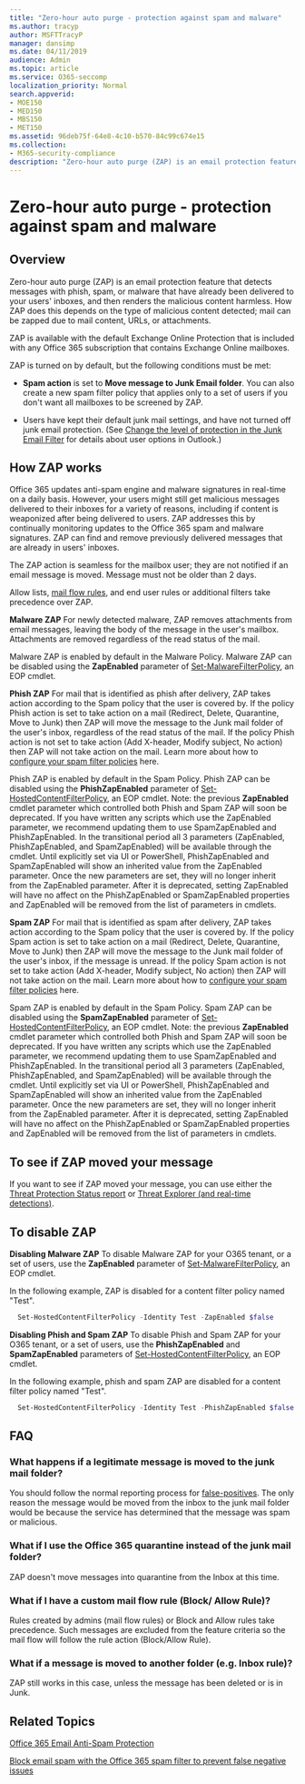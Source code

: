 ```yaml
---
title: "Zero-hour auto purge - protection against spam and malware"
ms.author: tracyp
author: MSFTTracyP
manager: dansimp
ms.date: 04/11/2019
audience: Admin
ms.topic: article
ms.service: O365-seccomp
localization_priority: Normal
search.appverid:
- MOE150
- MED150
- MBS150
- MET150
ms.assetid: 96deb75f-64e8-4c10-b570-84c99c674e15
ms.collection:
- M365-security-compliance
description: "Zero-hour auto purge (ZAP) is an email protection feature that detects messages with spam or malware that have already been delivered to your users' inboxes, and then renders the malicious content harmless. How ZAP does this depends on the type of malicious content detected."
---
```


# Zero-hour auto purge - protection against spam and malware

## Overview

Zero-hour auto purge (ZAP) is an email protection feature that detects messages with phish, spam, or malware that have already been delivered to your users' inboxes, and then renders the malicious content harmless. How ZAP does this depends on the type of malicious content detected; mail can be zapped due to mail content, URLs, or attachments.
  
ZAP is available with the default Exchange Online Protection that is included with any Office 365 subscription that contains Exchange Online mailboxes.

ZAP is turned on by default, but the following conditions must be met:
  
- **Spam action** is set to **Move message to Junk Email folder**. You can also create a new spam filter policy that applies only to a set of users if you don't want all mailboxes to be screened by ZAP.

- Users have kept their default junk mail settings, and have not turned off junk email protection. (See [Change the level of protection in the Junk Email Filter](https://support.office.com/article/change-the-level-of-protection-in-the-junk-email-filter-e89c12d8-9d61-4320-8c57-d982c8d52f6b) for details about user options in Outlook.) 
  
## How ZAP works

Office 365 updates anti-spam engine and malware signatures in real-time on a daily basis. However, your users might still get malicious messages delivered to their inboxes for a variety of reasons, including if content is weaponized after being delivered to users. ZAP addresses this by continually monitoring updates to the Office 365 spam and malware signatures. ZAP can find and remove previously delivered messages that are already in users' inboxes.

The ZAP action is seamless for the mailbox user; they are not notified if an email message is moved. Message must not be older than 2 days.
  
Allow lists, [mail flow rules](https://go.microsoft.com/fwlink/p/?LinkId=722755), and end user rules or additional filters take precedence over ZAP.

**Malware ZAP**
For newly detected malware, ZAP removes attachments from email messages, leaving the body of the message in the user's mailbox. Attachments are removed regardless of the read status of the mail.

Malware ZAP is enabled by default in the Malware Policy. Malware ZAP can be disabled using the **ZapEnabled** parameter of [Set-MalwareFilterPolicy](https://docs.microsoft.com/en-us/powershell/module/exchange/antispam-antimalware/set-malwarefilterpolicy?view=exchange-ps), an EOP cmdlet.

**Phish ZAP**
For mail that is identified as phish after delivery, ZAP takes action according to the Spam policy that the user is covered by. If the policy Phish action is set to take action on a mail (Redirect, Delete, Quarantine, Move to Junk) then ZAP will move the message to the Junk mail folder of the user's inbox, regardless of the read status of the mail. If the policy Phish action is not set to take action (Add X-header, Modify subject, No action) then ZAP will not take action on the mail. Learn more about how to [configure your spam filter policies](https://docs.microsoft.com/en-us/office365/securitycompliance/configure-your-spam-filter-policies) here.

Phish ZAP is enabled by default in the Spam Policy. Phish ZAP can be disabled using the **PhishZapEnabled** parameter of [Set-HostedContentFilterPolicy](https://go.microsoft.com/fwlink/p/?LinkId=722758), an EOP cmdlet.
Note: the previous **ZapEnabled** cmdlet parameter which controlled both Phish and Spam ZAP will soon be deprecated. If you have written any scripts which use the ZapEnabled parameter, we recommend updating them to use SpamZapEnabled and PhishZapEnabled. In the transitional period all 3 parameters (ZapEnabled, PhishZapEnabled, and SpamZapEnabled) will be available through the cmdlet. Until explicitly set via UI or PowerShell, PhishZapEnabled and SpamZapEnabled will show an inherited value from the ZapEnabled parameter. Once the new parameters are set, they will no longer inherit from the ZapEnabled parameter. After it is deprecated, setting ZapEnabled will have no affect on the PhishZapEnabled or SpamZapEnabled properties and ZapEnabled will be removed from the list of parameters in cmdlets.

**Spam ZAP**
For mail that is identified as spam after delivery, ZAP takes action according to the Spam policy that the user is covered by. If the policy Spam action is set to take action on a mail (Redirect, Delete, Quarantine, Move to Junk) then ZAP will move the message to the Junk mail folder of the user's inbox, if the message is unread. If the policy Spam action is not set to take action (Add X-header, Modify subject, No action) then ZAP will not take action on the mail. Learn more about how to [configure your spam filter policies](https://docs.microsoft.com/en-us/office365/securitycompliance/configure-your-spam-filter-policies) here.

Spam ZAP is enabled by default in the Spam Policy. Spam ZAP can be disabled using the **SpamZapEnabled** parameter of [Set-HostedContentFilterPolicy](https://go.microsoft.com/fwlink/p/?LinkId=722758), an EOP cmdlet.
Note: the previous **ZapEnabled** cmdlet parameter which controlled both Phish and Spam ZAP will soon be deprecated. If you have written any scripts which use the ZapEnabled parameter, we recommend updating them to use SpamZapEnabled and PhishZapEnabled. In the transitional period all 3 parameters (ZapEnabled, PhishZapEnabled, and SpamZapEnabled) will be available through the cmdlet. Until explicitly set via UI or PowerShell, PhishZapEnabled and SpamZapEnabled will show an inherited value from the ZapEnabled parameter. Once the new parameters are set, they will no longer inherit from the ZapEnabled parameter. After it is deprecated, setting ZapEnabled will have no affect on the PhishZapEnabled or SpamZapEnabled properties and ZapEnabled will be removed from the list of parameters in cmdlets.

## To see if ZAP moved your message

If you want to see if ZAP moved your message, you can use either the [Threat Protection Status report](view-email-security-reports.md#threat-protection-status-report) or [Threat Explorer (and real-time detections)](threat-explorer.md).

## To disable ZAP
**Disabling Malware ZAP**
To disable Malware ZAP for your O365 tenant, or a set of users, use the **ZapEnabled** parameter of [Set-MalwareFilterPolicy](https://docs.microsoft.com/en-us/powershell/module/exchange/antispam-antimalware/set-malwarefilterpolicy?view=exchange-ps), an EOP cmdlet.

In the following example, ZAP is disabled for a content filter policy named "Test".

```Powershell
  Set-HostedContentFilterPolicy -Identity Test -ZapEnabled $false
```
**Disabling Phish and Spam ZAP**
To disable Phish and Spam ZAP for your O365 tenant, or a set of users, use the **PhishZapEnabled** and **SpamZapEnabled** parameters of [Set-HostedContentFilterPolicy](https://go.microsoft.com/fwlink/p/?LinkId=722758), an EOP cmdlet.

In the following example, phish and spam ZAP are disabled for a content filter policy named "Test".

```Powershell
  Set-HostedContentFilterPolicy -Identity Test -PhishZapEnabled $false -SpamZapEnabled $false
```

## FAQ

### What happens if a legitimate message is moved to the junk mail folder?
  
You should follow the normal reporting process for [false-positives](prevent-email-from-being-marked-as-spam.md). The only reason the message would be moved from the inbox to the junk mail folder would be because the service has determined that the message was spam or malicious.
  
### What if I use the Office 365 quarantine instead of the junk mail folder?
  
ZAP doesn't move messages into quarantine from the Inbox at this time.
  
### What if I have a custom mail flow rule (Block/ Allow Rule)?
  
Rules created by admins (mail flow rules) or Block and Allow rules take precedence. Such messages are excluded from the feature criteria so the mail flow will follow the rule action (Block/Allow Rule).

### What if a message is moved to another folder (e.g. Inbox rule)?
ZAP still works in this case, unless the message has been deleted or is in Junk.

## Related Topics

[Office 365 Email Anti-Spam Protection](anti-spam-protection.md)
  
[Block email spam with the Office 365 spam filter to prevent false negative issues](reduce-spam-email.md)
